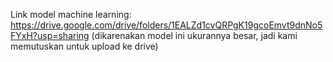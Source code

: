 Link model machine learning: https://drive.google.com/drive/folders/1EALZd1cvQRPgK19gcoEmvt9dnNo5FYxH?usp=sharing
(dikarenakan model ini ukurannya besar, jadi kami memutuskan untuk upload ke drive)
